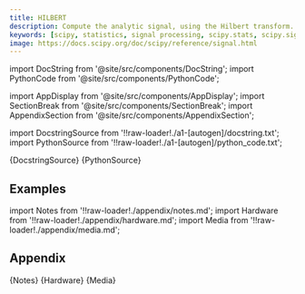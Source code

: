 ```yaml
---
title: HILBERT
description: Compute the analytic signal, using the Hilbert transform. The transformation is done along the last axis by default.
keywords: [scipy, statistics, signal processing, scipy.stats, scipy.signal, scipy.signal.hilbert]
image: https://docs.scipy.org/doc/scipy/reference/signal.html
---
```


[//]: # (Custom component imports)

import DocString from '@site/src/components/DocString';
import PythonCode from '@site/src/components/PythonCode';

import AppDisplay from '@site/src/components/AppDisplay';
import SectionBreak from '@site/src/components/SectionBreak';
import AppendixSection from '@site/src/components/AppendixSection';

[//]: # (Docstring)

import DocstringSource from '!!raw-loader!./a1-[autogen]/docstring.txt';
import PythonSource from '!!raw-loader!./a1-[autogen]/python_code.txt';


<DocString>{DocstringSource}</DocString>
<PythonCode GLink='SCIPY/signal/HILBERT/HILBERT.py'>{PythonSource}</PythonCode>


<SectionBreak />

    

[//]: # (Examples)

## Examples

<AppDisplay 
  GLink='SCIPY/signal/HILBERT'
  nodeLabel='HILBERT'>
</AppDisplay>

<SectionBreak />

    

[//]: # (Appendix)

import Notes from '!!raw-loader!./appendix/notes.md';
import Hardware from '!!raw-loader!./appendix/hardware.md';
import Media from '!!raw-loader!./appendix/media.md';

## Appendix

<AppendixSection index={0} folderPath='nodes/SCIPY/signal/HILBERT/appendix/'>{Notes}</AppendixSection>
<AppendixSection index={1} folderPath='nodes/SCIPY/signal/HILBERT/appendix/'>{Hardware}</AppendixSection>
<AppendixSection index={2} folderPath='nodes/SCIPY/signal/HILBERT/appendix/'>{Media}</AppendixSection>


